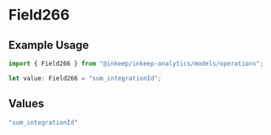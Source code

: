 # Field266

## Example Usage

```typescript
import { Field266 } from "@inkeep/inkeep-analytics/models/operations";

let value: Field266 = "sum_integrationId";
```

## Values

```typescript
"sum_integrationId"
```
